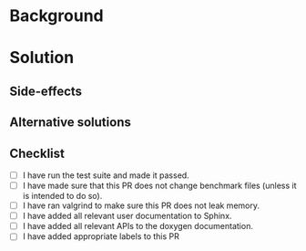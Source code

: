 # Background

# Solution

## Side-effects

## Alternative solutions 

## Checklist

- [ ] I have run the test suite and made it passed.
- [ ] I have made sure that this PR does not change benchmark files (unless it is intended to do so).
- [ ] I have ran valgrind to make sure this PR does not leak memory.
- [ ] I have added all relevant user documentation to Sphinx.
- [ ] I have added all relevant APIs to the doxygen documentation.
- [ ] I have added appropriate labels to this PR
